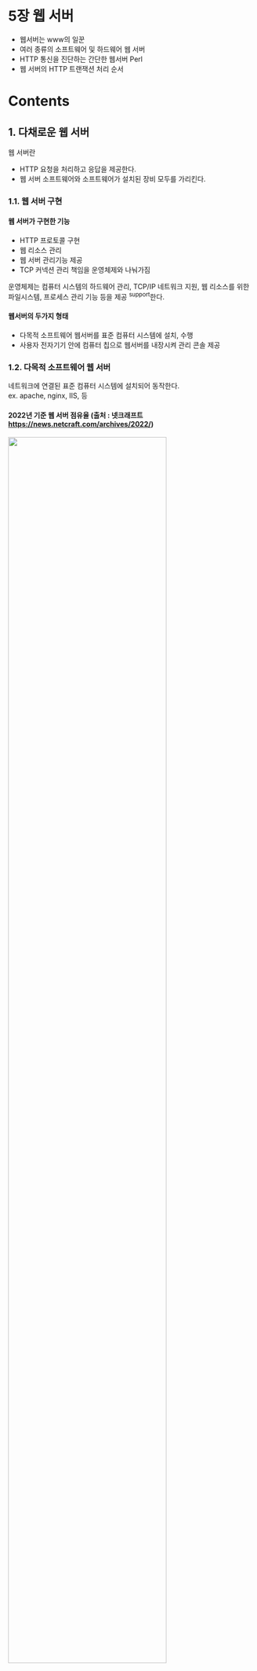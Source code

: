 <h1>5장 웹 서버</h1>

- 웹서버는 www의 일꾼
- 여러 종류의 소프트웨어 및 하드웨어 웹 서버
- HTTP 통신을 진단하는 간단한 웹서버 Perl
- 웹 서버의 HTTP 트랜잭션 처리 순서

# Contents

## 1. 다채로운 웹 서버

웹 서버란

- HTTP 요청을 처리하고 응답을 제공한다.
- 웹 서버 소프트웨어와 소프트웨어가 설치된 장비 모두를 가리킨다.

### 1.1. 웹 서버 구현

#### 웹 서버가 구현한 기능

- HTTP 프로토콜 구현
- 웹 리소스 관리
- 웹 서버 관리기능 제공
- TCP 커넥션 관리 책임을 운영체제와 나눠가짐

운영체제는 컴퓨터 시스템의 하드웨어 관리, TCP/IP 네트워크 지원, 웹 리소스를 위한 파일시스템, 프로세스 관리 기능 등을 제공 <sup>support</sup>한다.

#### 웹서버의 두가지 형태

- 다목적 소프트웨어 웹서버를 표준 컴퓨터 시스템에 설치, 수행
- 사용자 전자기기 안에 컴퓨터 칩으로 웹서버를 내장시켜 관리 콘솔 제공

### 1.2. 다목적 소프트웨어 웹 서버

네트워크에 연결된 표준 컴퓨터 시스템에 설치되어 동작한다.  
ex. apache, nginx, IIS, 등

#### 2022년 기준 웹 서버 점유율 (출처 : 넷크래프트 https://news.netcraft.com/archives/2022/)

<img src="img.png"  width="80%"/>  

### 1.3. 임베디드 웹 서버

소비자용 전자 제품 <sub>ex. 프린터, 냉장고 등</sub>에 내장할 목적으로 만든 웹 서버  
소비자용 기기에 간편한 웹 브라우저 인터페이스를 제공하기 위해 사용

## 2. 간단한 펄 웹 서버

완전한 기능을 갖춘 웹서버를 구축하는 것은 어렵다. <sub>웹서버 설치, 호스팅, 접근제어, 로깅 등</sub>  
최소한의 기능을 갖춘 HTTP 서버를 Perl 코드로 작성 가능하다.

#### 펄 코드로 작성한 웹서버가 하는 일

- HTTP 커넥션 기다리기
- 클라이언트에게 응답할 메시지를 타이핑 받기
- 응답 메시지 생성 및 전송

## 3. 진짜 웹 서버가 하는 일

1. 커넥션 맺기 : 클라이언트의 접속을 허용하거나 거절
2. 요청 메시지 받기 : HTTP 요청 메시지를 네트워크로부터 읽어 들임
3. 요청 처리 : 요청 메시지를 해석하고 행동을 취함
4. 리소스 접근 : 메시지에서 지정한 리소스에 접근
5. 응답 만들기 : 올바른 헤더를 포함한 HTTP 응답 메시지 생성
6. 응답 보내기 : 응답을 클라이언트에게 보냄
7. 트랜잭션 로깅 : 로그파일에 트랜잭션 기록

## 4. 단계 1 : 클라이언트 커넥션 수락

클라이언트가 지속 커넥션을 통해 이전의 커넥션을 사용 가능하다면, 커넥션 요청이 필요 없으나  
**그렇지 않다면, 클라이언트는 서버에 대한 새 커넥션을 열어야 한다.**

### 4.1. 새 커넥션 다루기

#### 클라이언트가 TCP 커넥션 요청 시

- 웹서버는 커넥션을 맺고
- TCP 커넥션에서 IP 주소를 추출하여 클라이언트 확인
- 그리고 커넥션에 오가는 데이터를 지켜보기 위한 준비

웹서버는 어떤 커넥션이건 마음대로 수락하고 거절할 수 있다.   
인가되지 않은 호스트나 IP를 악의적인 접근으로 간주하여 커넥션을 닫기도 한다.

### 4.2. 클라이언트 호스트 명 식별

대부분의 웹 서버는 reverse DNS <sup>역방향 DNS</sup>를 사용하여 클라이언트의 IP를 호스트 명으로 변환하도록 설정되어있다.  
웹 서버는 알아낸 호스트명으로 접근제어, 로깅에 사용한다.

hostname lookup 은 시간이 오래 걸리기 때문에, 트랜잭션의 성능을 저하시킨다.  
따라서 **특정 리소스에 대해서만** hostname resolution <sup>호스트명 분석</sup>을 수행하도록 설정하자.

### 4.3. ident를 통해 클라이언트 사용자 알아내기

ident <sup>신원확인</sup> 프로토콜은 웹서버가 HTTP 커넥션을 초기화한 사용자 이름을 알아내는데 사용된다.

#### ident 프로토콜 순서

1. 클라이언트가 HTTP 커넥션 <sup>80 port</sup>, ident 커넥션 <sup>80 port</sup> 요청
2. 웹 서버가 HTTP 커넥션을 맺음
3. 웹 서버가 클라이언트 113 포트에 ident 커넥션을 맺음
4. 클라이언트가 ident 응답 반환 <sub>ex. 4322,80:USERID:UNIX:mary</sub>

#### ident 프로토콜은 내부 조직에서만 쓰고 공공 인터넷에서는 안쓰인다.

- 많은 클라이언트가 ident 프로토콜 데몬 소프트웨어을 실행 안함
- 트랜잭션 지연
- 방화벽이 ident 트래픽을 막는 경우가 많음
- 안전하지 않고, 조작 쉬움
- 가상 IP 주소 지원 어려움
- 클라이언트 식별값 노출하여 사생활 침해 우려

## 5. 단계 2 :  요청 메시지 수신

웹 서버가 요청메시지를 커넥션으로부터 읽어들여 파싱하는 과정

#### 요청 메시지 파싱 방법

- 요청줄을 파싱하여 요청 메서드, URI, HTTP 버전을 알아냄
    - 스페이스로 값이 구분되어있고, CRLF로 끝남 <sup>LF도 인식 가능하도록 되어있는 웹서버도 많음, 사용자 실수</sup>
- 헤더를 읽음. CRLF로 끝남
- 헤더의 끝을 의미하는 CRLF로 끝나는 빈줄을 찾는다 (존재한다면)
- 요청 메시지 본문을 읽음
    - 길이는 Content-Length 헤더에 명시되어있음

#### 해석이 가능한 메시지 분량이 확볼될 때까지 메모리에 메시지 일부분 저장할 필요가 있다

### 5.1. 메시지의 내부 표현

어느 웹서버는 메시지를 자료구조에 저장하기도 한다.  
이를테면, 헤더 부분을 룩업 테이블에 저장하여 필드에 신속하게 접근할 수 있도록 한다.

### 5.2. 커넥션 입력/출력 처리 아키텍처

웹 서버는 요청이 언제든 도착할 수 있기 떄문에, 새 요청을 주시하고 있다.  
처리 과정도 요청 종류에 따라 빠르게, 느리게, 드물게, 대기하면서 등 다양해서 요청을 처리하는 방식도 달라진다.

<img src="img_1.png"  width="70%"/>  

#### 단일 스레드 웹 서버 (a)

- 한번에 하나씩 요청 처리
- 트랜잭션이 완료되면 다음 커넥션 처리
- 구현은 간단하나 성능은 별로
- 로즈다 적은 서버, type-o-serve 같은 진단도구에 적합

#### 멀티프로세스와 멀티스레드 웹 서버 (b)

- 여러 요청을 동시에 처리
    - 그러기 위해 여러 프로세스 혹은 고효율 스레드를 할당
- 스레드를 미리 만들 수 도 있고 미리 만들어질 수도 있음
    - worker pool 시스템 : 스레드가 미리 만들어져 pool에서 기다리고 있음
- 스레드/프로세스 개수에 제한을 둠
    - 리소스 부족으로 인한 성능 저하를 막기 위해

#### 다중 I/O 웹 서버 (c)

- 모든 커넥션 활동 감시당함
- 커넥션의 상태가 바뀌면 커넥션에 대한 작은 양의 처리 수행
- 처리가 완료되면, 커넥션은 다음번 상태변경을 위해 열린 커넥션 목록으로 복귀
- 유휴 상태의 커넥션에 매여서 기다리는 리소스 낭비 없음

#### 다중 멀티스레드 웹 서버 (d)

- 멀티 코어 시스템의 장점을 살리기 위해 멀티 스레딩과 다중화 <sup>multiplexing</sup>를 결합
- 여러 개의 스레드 <sup>보통 하나의 물리 프로세스</sup> 는 각각 열려있는 커넥션을 감시하고
- 각 커넥션에 대해 조금씩 작업 수행

## 6. 단계 3 : 요청 처리

HTTP 트랜잭션의 외적인 부분

요청 메시지로부터 정보를 얻어내어 처리한다.    
POST는 본문을 요구하고, GET은 본문을 금지시키는 등 처리를 위해 메시지 내용이 필요하다.

## 7. 단계 4 : 리소스의 매핑과 접근

클라이언트에게 리소스를 반환하기 위해서는 URI에 알맞는 리소스를 찾아서 그 리소스의 원천을 식별해내야 한다.

### 7.1. Docroot

- 리소스 매핑의 가장 단순한 형태
- URI의 경로를 파일 시스템의 경로로 변환
- Docroot <sup>문서루트</sup> : 일반적으로 웹서버 파일시스템의 특정 경로를 지정해둠
- 리소스의 경로를 찾기 위해 URI의 경로를 Docroot에 붙임
- client가 /img/icon.png로 요청 시, **/usr/local/httpd/files**/img/icon.png로 변환
- 상대경로를 이용해 Docroot를 벗어나지 못하도록 주의

```shell
## 아파치 설정  
## httpd.conf  
DocumentRoot "/usr/local/httpd/files"
```

#### 가상 호스팅된 docroot

가상 호스팅 <sup>virtual hosting</sup>  
한 웹 서버에 여러 개의 웹사이트를 호스팅하여, 웹사이트별로 그들만의 분리된 문서루트를 설정한다.  
이를 위해 웹 서버는 호스트 헤더의 IP 주소나 호스트명을 보고 어느 웹사이트에 대한 요청인지 판단한다.

```shell
## 아파치 설정  
## httpd.conf  
<VirtualHost www.nike.com>
    DocumentRoot "/usr/local/httpd/files/nike"
</VirtualHost>

<VirtualHost www.adidas.com>
    DocumentRoot "/usr/local/httpd/files/adidas"
</VirtualHost>
```

#### 사용자 홈 디렉터리 docroots

- 한대의 웹서버에 여러개의 웹사이트를 만들 수 있게 함
- '~' 이나 '/' 다음에 사용자 이름이 오는것으로 URI 조합
- GET /~joe/index.html -> /home/joe/public_html/index.html
- GET /~mary/index.html -> /home/mary/public_html/index.html

### 7.2. 디렉터리 목록

웹 서버는 파일이 아니라 디렉터리에 대한 접근을 요청 받을 수 있다.

#### 디렉터리 목록 요청시 응답

- 에러 반환
- '색인 파일' 반환
- 디렉터리를 탐색해서 그 내용을 담은 html 반환
    - 디렉터리 목록 <sup>directory listing</sup> : 디렉터리 내의 파일 목록을 보여주는 것

```shell

## 아파치 설정 > 색인파일 우선순위  
## httpd.conf  
DirectoryIndex index.html index.htm index.php index.cgi
```

### 7.3. 동적 콘텐츠 리소스 매핑

웹 서버는 대부분 백엔드 애플리케이션 <sup>java servlet</sup>과 연동되어 동적 콘텐츠를 제공한다.
이 떄 웹 서버는 동적 콘텐츠 생성 프로그램이 어디에있는지<sup>1</sup>,   
어떻게 그 프로그램을 실행하는지 <sup>2</sup> 알아야 한다.

```shell
## 아파치 설정 > 프로그램 위치 매핑
## httpd.conf
## /cgi-bin/ 요청이 들어오면 아래 경로로 매핑
ScriptAlias /cgi-bin/ /usr/local/httpd/cgi-bin/
```

### 7.4. 서버 사이드 인클루드 (Server-Sdie Includes, SSI)

만일, 어떤 리소스가 SSI를 포함하고 있다면, 웹 서버는 SSI를 처리하고 클라이언트에게 리소스를 반환한다.

### 7.5. 접근 제어

- 웹 서버가 각 리소스에게 접근 제어를 할당
- 제어는 사용자 IP 주소에 근거할 수도 있고, 비밀번호를 물을 수도 있음

## 8. 단계 5 : 응답 만들기

### 8.1. 응답 엔터티

트랜잭션이 응답 본문을 생성해야한다면 응답 메시지에 본문을 함께 보내야 한다.

#### 본문이 있는 응답 메시지 내용

- Content-Type : 본문의 MIME 유형
- Content-Length : 본문의 길이
- 응답 본문

### 8.2. MIME 유형 결정하기

웹 서버는 응답 본문의 MIME 타입을 지정해야할 의무가 있다.

#### MIME 타입 결정 방법

- mime.types : 파일의 확장자를 보고 MIME 타입을 결정한다.
    - 가장 흔한 방법
- Magic typing
    - 매직파일 : 리소스의 내용 패턴 정보를 저장한 테이블
    - 매직파일을 탐색해서 결정
    - 느림, 파일이 표준 확장자 없이 지어진 경우 유용
- Explicit typing <sup>유형 명시</sup>
    - 특정 리소스에 대해 특정 MIME 타입을 임의로 지정
- Type negotiation <sup>유형 협상</sup>
    - 클라이언트가 원하는 MIME 타입을 지정
    - 서버는 그 중 하나를 선택
    - 클라이언트가 Accept 헤더를 보내지 않으면, 서버는 기본 MIME 타입을 선택

### 8.3. 리다이렉션

웹 서버가 요청의 수행을 위해 클라이언트가 다른곳으로 가도록 라다이렉트  
리다이렉션은 3xx 응답 코드를 사용한다.  
Location 헤더 필드에 리다이렉트할 URI를 담는다.

#### 리다이렉트가 유용한 경우

- 영구히 리소스가 옮겨진 경우 : 301 <sup>Moved Permanently</sup>
    - "리소스가 옮겨졌으니 북마크를 갱신하라"
- 일시적으로 리소스가 옮겨진 경우 :  303 <sup>See Other</sup>, 307 <sup>Temporary Redirect</sup>
    - "리소스가 일시적으로 옮겨졌으니 북마크를 갱신하지 말고, 잠시동안은 여기로 와서 찾아봐라"
- URL 증강
    - fat URL을 만듦
    - 문맥 정보를 URL에 추가하여 리다이렉트
    - 303 <sup>See Other</sup>
    - 307 <sup>Temporary Redirect</sup>
- 부하 균형
    - 리다이렉트를 통해 부하를 분산
    - 303 <sup>See Other</sup>
    - 307 <sup>Temporary Redirect</sup>
- 친밀한 다른 서버가 있을 때 : 303 <sup>See Other</sup>, 307 <sup>Temporary Redirect</sup>
    - 클라리언트에 대한 정보를 가진 다른 서버로 리다이렉트
- 디렉터리 이름 정규화
    - /index.html -> /index.html/

## 9. 단계 6 : 응답 보내기

## 10. 단계 7 : 로깅

## 11. 추가 정보

